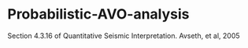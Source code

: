 # Probabilistic-AVO-analysis
Section 4.3.16 of Quantitative Seismic Interpretation. Avseth, et al, 2005
